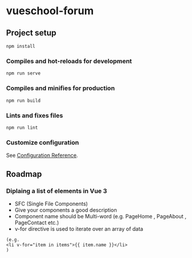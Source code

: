 # vueschool-forum

## Project setup

```
npm install
```

### Compiles and hot-reloads for development

```
npm run serve
```

### Compiles and minifies for production

```
npm run build
```

### Lints and fixes files

```
npm run lint
```

### Customize configuration

See [Configuration Reference](https://cli.vuejs.org/config/).

## Roadmap

### Diplaing a list of elements in Vue 3

- SFC (Single File Components)
- Give your components a good description
- Component name should be Multi-word (e.g. PageHome , PageAbout , PageContact etc.)
- v-for directive is used to iterate over an array of data

```vue
(e.g.
<li v-for="item in items">{{ item.name }}</li>
)
```
